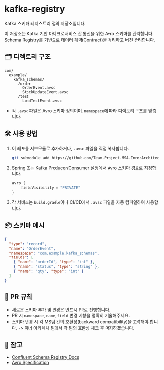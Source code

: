 # kafka-registry

Kafka 스키마 레지스트리 정의 저장소입니다.

이 저장소는 Kafka 기반 마이크로서비스 간 통신을 위한 Avro 스키마를 관리합니다.  
Schema Registry를 기반으로 데이터 계약(Contract)을 정리하고 버전 관리합니다.

## 🗂️ 디렉토리 구조

```
com/
  example/
    kafka_schemas/
      /order
        OrderEvent.avsc
        StockUpdateEvent.avsc
      /test
        LoadTestEvent.avsc
```

- 각 `.avsc` 파일은 Avro 스키마 정의이며, `namespace`에 따라 디렉토리 구조를 맞춥니다.

## 🛠️ 사용 방법

1. 이 레포를 서브모듈로 추가하거나, `.avsc` 파일을 직접 복사합니다.
   ```bash
   git submodule add https://github.com/Team-Project-MSA-InnerArchitecture/kafka-registry.git src/main/avro-schemas
   ```

2. Spring 또는 Kafka Producer/Consumer 설정에서 Avro 스키마 경로로 지정합니다.
   ```groovy
   avro {
       fieldVisibility = "PRIVATE"
   }
   ```

3. 각 서비스는 `build.gradle`이나 CI/CD에서 `.avsc` 파일을 자동 컴파일하여 사용합니다.

## 📦 스키마 예시

```json
{
  "type": "record",
  "name": "OrderEvent",
  "namespace": "com.example.kafka_schemas",
  "fields": [
    { "name": "orderId", "type": "int" },
    { "name": "status", "type": "string" },
    { "name": "qty", "type": "int" }
  ]
}
```

## 🤝 PR 규칙

- 새로운 스키마 추가 및 변경은 반드시 PR로 진행합니다.
- PR 시 `namespace`, `name`, `field` 변경 사항을 명확히 기술해주세요.
- 스키마 변경 시 각 MS팀 간의 호환성(backward compatibility)을 고려해야 합니다.
  -> 이너 아키텍처 팀에서 각 팀의 호환성 체크 후 머지하겠습니다.

## 🔗 참고

- [Confluent Schema Registry Docs](https://docs.confluent.io/platform/current/schema-registry/index.html)
- [Avro Specification](https://avro.apache.org/docs/current/spec.html)
